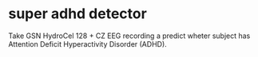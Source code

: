 # super adhd detector

Take GSN HydroCel 128 + CZ EEG recording a predict wheter subject has Attention Deficit Hyperactivity Disorder (ADHD).